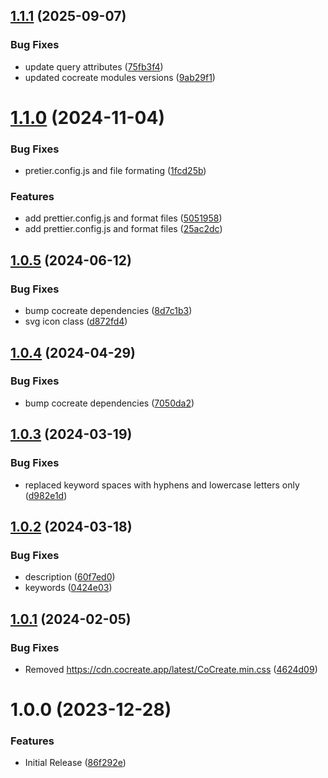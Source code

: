 ## [1.1.1](https://github.com/CoCreate-app/CoCreate-rollup/compare/v1.1.0...v1.1.1) (2025-09-07)


### Bug Fixes

* update query attributes ([75fb3f4](https://github.com/CoCreate-app/CoCreate-rollup/commit/75fb3f4e994e62d54ca339557a4aa9c7e9783050))
* updated cocreate modules versions ([9ab29f1](https://github.com/CoCreate-app/CoCreate-rollup/commit/9ab29f1935808897e623d866c0a6fa54299aed72))

# [1.1.0](https://github.com/CoCreate-app/CoCreate-rollup/compare/v1.0.5...v1.1.0) (2024-11-04)


### Bug Fixes

* pretier.config.js and file formating ([1fcd25b](https://github.com/CoCreate-app/CoCreate-rollup/commit/1fcd25b923a7ea1984fed4b60f9f0f25b2576aaa))


### Features

* add prettier.config.js and format files ([5051958](https://github.com/CoCreate-app/CoCreate-rollup/commit/505195830f53c32f81de5843b856b5b0f78f0069))
* add prettier.config.js and format files ([25ac2dc](https://github.com/CoCreate-app/CoCreate-rollup/commit/25ac2dc7751d1dd03160639e21fda6871ab189e2))

## [1.0.5](https://github.com/CoCreate-app/CoCreate-rollup/compare/v1.0.4...v1.0.5) (2024-06-12)


### Bug Fixes

* bump cocreate dependencies ([8d7c1b3](https://github.com/CoCreate-app/CoCreate-rollup/commit/8d7c1b3e658724f0ba1ee22599ac2873d145378f))
* svg icon class ([d872fd4](https://github.com/CoCreate-app/CoCreate-rollup/commit/d872fd48921b82ed96486aa002e746c2d4cc8843))

## [1.0.4](https://github.com/CoCreate-app/CoCreate-rollup/compare/v1.0.3...v1.0.4) (2024-04-29)


### Bug Fixes

* bump cocreate dependencies ([7050da2](https://github.com/CoCreate-app/CoCreate-rollup/commit/7050da233bcf31c87fe910d4dfdf13d1ceb00d6e))

## [1.0.3](https://github.com/CoCreate-app/CoCreate-rollup/compare/v1.0.2...v1.0.3) (2024-03-19)


### Bug Fixes

* replaced keyword spaces with hyphens and lowercase letters only ([d982e1d](https://github.com/CoCreate-app/CoCreate-rollup/commit/d982e1d26e99cfe620ebabdbd7fd6b20f61f4a44))

## [1.0.2](https://github.com/CoCreate-app/CoCreate-rollup/compare/v1.0.1...v1.0.2) (2024-03-18)


### Bug Fixes

* description ([60f7ed0](https://github.com/CoCreate-app/CoCreate-rollup/commit/60f7ed0e835bf48ca17f83b292bc7f85dbbd4cfd))
* keywords ([0424e03](https://github.com/CoCreate-app/CoCreate-rollup/commit/0424e03b50e94754a7918e54ec8338b900c93360))

## [1.0.1](https://github.com/CoCreate-app/CoCreate-rollup/compare/v1.0.0...v1.0.1) (2024-02-05)


### Bug Fixes

* Removed https://cdn.cocreate.app/latest/CoCreate.min.css ([4624d09](https://github.com/CoCreate-app/CoCreate-rollup/commit/4624d09fb7d2a7123ef0149ab05b999192c32cf7))

# 1.0.0 (2023-12-28)


### Features

* Initial Release ([86f292e](https://github.com/CoCreate-app/CoCreate-rollup/commit/86f292ec70c0955022015dc701561e01600ea500))
